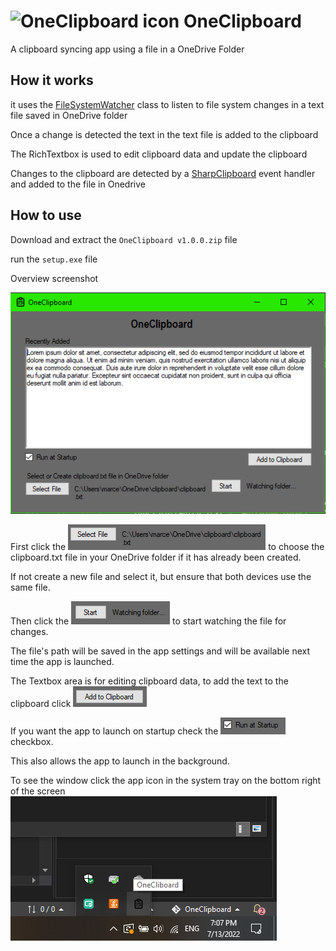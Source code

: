 # ![OneClipboard icon](https://github.com/playtunes100/OneClipboard/blob/6f52a350ad0ef2111ae7ad11b1e7ae9384856c56/OneClipboard/Clipboard-check-02.ico) OneClipboard
A clipboard syncing app using a file in a OneDrive Folder

## How it works
it uses the [FileSystemWatcher](https://docs.microsoft.com/en-us/dotnet/api/system.io.filesystemwatcher?view=net-6.0) class to listen to file system changes in a text file saved in OneDrive folder

Once a change is detected the text in the text file is added to the clipboard

The RichTextbox is used to edit clipboard data and update the clipboard

Changes to the clipboard are detected by a [SharpClipboard](https://github.com/Willy-Kimura/SharpClipboard) event handler and added to the file in Onedrive

## How to use
Download and extract the `OneClipboard v1.0.0.zip` file

run the `setup.exe` file

Overview screenshot

![Main menu](https://github.com/playtunes100/OneClipboard/blob/6f52a350ad0ef2111ae7ad11b1e7ae9384856c56/images/main.png)

First click the ![Select file button](https://github.com/playtunes100/OneClipboard/blob/6f52a350ad0ef2111ae7ad11b1e7ae9384856c56/images/selectfile.png) to choose the clipboard.txt file in your OneDrive folder if it has already been created.

If not create a new file and select it, but ensure that both devices use the same file.

Then click the ![Start watch button](https://github.com/playtunes100/OneClipboard/blob/6f52a350ad0ef2111ae7ad11b1e7ae9384856c56/images/startwatch.png) to start watching the file for changes.

The file's path will be saved in the app settings and will be available next time the app is launched.

The Textbox area is for editing clipboard data, to add the text to the clipboard click ![Add to clipboard button](https://github.com/playtunes100/OneClipboard/blob/6f52a350ad0ef2111ae7ad11b1e7ae9384856c56/images/addtoclipboard.png)

If you want the app to launch on startup check the ![Startup check](https://github.com/playtunes100/OneClipboard/blob/6f52a350ad0ef2111ae7ad11b1e7ae9384856c56/images/startup.png) checkbox.

This also allows the app to launch in the background.

To see the window click the app icon in the system tray on the bottom right of the screen ![icon in system tray](https://github.com/playtunes100/OneClipboard/blob/5b8b6b6efd208f1478eeb20354df4179e474c933/images/system%20tray.png)









